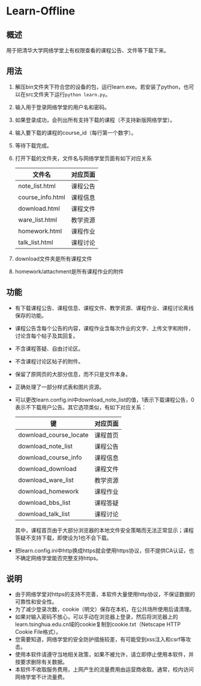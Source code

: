 # Learn-Offline

## 概述

用于把清华大学网络学堂上有权限查看的课程公告、文件等下载下来。

## 用法

1. 解压bin文件夹下符合您的设备的包，运行learn.exe。若安装了python，也可以在src文件夹下运行`python learn.py`。
2. 输入用于登录网络学堂的用户名和密码。
3. 如果登录成功，会列出所有支持下载的课程（不支持新版网络学堂）。
4. 输入要下载的课程的course_id（每行第一个数字）。
5. 等待下载完成。
6. 打开下载的文件夹，文件名与网络学堂页面有如下对应关系

    | 文件名           | 对应页面 |
    | ---------------- | -------- |
    | note_list.html   | 课程公告 |
    | course_info.html | 课程信息 |
    | download.html    | 课程文件 |
    | ware_list.html   | 教学资源 |
    | homework.html    | 课程作业 |
    | talk_list.html   | 课程讨论 |

7. download文件夹是所有课程文件
8. homework/attachment是所有课程作业的附件

## 功能

- 有下载课程公告、课程信息、课程文件、教学资源、课程作业、课程讨论离线保存的功能。
- 课程公告含每个公告的内容，课程作业含每次作业的文字、上传文字和附件，讨论含每个帖子及其回复。
- 不含课程答疑、自由讨论区。
- 不含课程讨论区帖子的附件。
- 保留了原网页的大部分信息，而不只是文件本身。
- 正确处理了一部分样式表和图片资源。
- 可以更改learn.config.ini中download_note_list的值，1表示下载课程公告，0表示不下载用户公告。其它选项类似，有如下对应关系：

    | 键                     | 对应页面 |
    | ---------------------- | -------- |
    | download_course_locate | 课程首页 |
    | download_note_list     | 课程公告 |
    | download_course_info   | 课程信息 |
    | download_download      | 课程文件 |
    | download_ware_list     | 教学资源 |
    | download_homework      | 课程作业 |
    | download_bbs_list      | 课程答疑 |
    | download_talk_list     | 课程讨论 |

  其中，课程首页由于大部分浏览器的本地文件安全策略而无法正常显示；课程答疑不支持下载，即使设为1也不会下载。
- 把learn.config.ini中http换成https就会使用https协议，但不提供CA认证，也不确定网络学堂能否完整支持https。

## 说明

- 由于网络学堂对https的支持不完善，本软件大量使用http协议，不保证数据的可靠性和安全性。
- 为了减少登录次数，cookie（明文）保存在本机，在公共场所使用后请清理。
- 如果对输入密码不放心，可以手动在浏览器上登录，然后将浏览器上的learn.tsinghua.edu.cn域的cookie复制到cookie.txt（Netscape HTTP Cookie File格式）。
- 您需要知道，网络学堂的安全防护措施较差，有可能受到xss注入和csrf等攻击。
- 使用本软件请遵守当地相关政策，如果不被允许，请立即停止使用本软件，并按要求删除有关数据。
- 本软件不收取服务费用，上网产生的流量费用由运营商收取。通常，校内访问网络学堂不计流量费。
